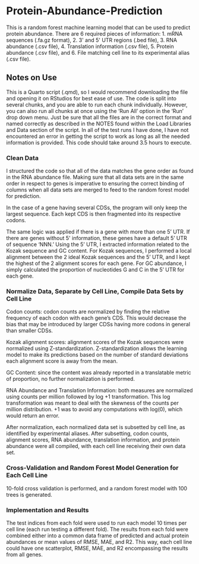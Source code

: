 # Protein-Abundance-Prediction

This is a random forest machine learning model that can be used to predict protein abundance. There are 6 required pieces of information: 1. mRNA sequences (.fa.gz format), 2. 3' and 5' UTR regions (.bed file), 3. RNA abundance (.csv file), 4. Translation information (.csv file), 5. Protein abundance (.csv file), and 6. File matching cell line to its experimental alias (.csv file).

## Notes on Use

This is a Quarto script (.qmd), so I would recommend downloading the file and opening it on RStudios for best ease of use. The code is split into several chunks, and you are able to run each chunk individually. However, you can also run all chunks at once using the ‘Run All’ option in the ‘Run’ drop down menu. Just be sure that all the files are in the correct format and named correctly as described in the NOTES found within the Load Libraries and Data section of the script. In all of the test runs I have done, I have not encountered an error in getting the script to work as long as all the needed information is provided. This code should take around 3.5 hours to execute.

### Clean Data

I structured the code so that all of the data matches the gene order as found in the RNA abundance file. Making sure that all data sets are in the same order in respect to genes is imperative to ensuring the correct binding of columns when all data sets are merged to feed to the random forest model for prediction.

In the case of a gene having several CDSs, the program will only keep the largest sequence. Each kept CDS is then fragmented into its respective codons.

The same logic was applied if there is a gene with more than one 5’ UTR. If there are genes without 5' information, these genes have a default 5’ UTR of sequence ‘NNN.’ Using the 5’ UTR, I extracted information related to the Kozak sequence and GC content. For Kozak sequences, I performed a local alignment between the 2 ideal Kozak sequences and the 5’ UTR, and I kept the highest of the 2 alignment scores for each gene. For GC abundance, I simply calculated the proportion of nucleotides G and C in the 5’ UTR for each gene.

### Normalize Data, Separate by Cell Line, Compile Data Sets by Cell Line

Codon counts: codon counts are normalized by finding the relative frequency of each codon with each gene’s CDS. This would decrease the bias that may be introduced by larger CDSs having more codons in general than smaller CDSs.

Kozak alignment scores: alignment scores of the Kozak sequences were normalized using Z-standardization. Z-standardization allows the learning model to make its predictions based on the number of standard deviations each alignment score is away from the mean.

GC Content: since the content was already reported in a translatable metric of proportion, no further normalization is performed.

RNA Abundance and Translation Information: both measures are normalized using counts per million followed by log +1 transformation. This log transformation was meant to deal with the skewness of the counts per million distribution. +1 was to avoid any computations with log(0), which would return an error.

After normalization, each normalized data set is subsetted by cell line, as identified by experimental aliases. After subsetting, codon counts, alignment scores, RNA abundance, translation information, and protein abundance were all compiled, with each cell line receiving their own data set.

### Cross-Validation and Random Forest Model Generation for Each Cell Line

10-fold cross validation is performed, and a random forest model with 100 trees is generated. 

### Implementation and Results

The test indices from each fold were used to run each model 10 times per cell line (each run testing a different fold). The results from each fold were combined either into a common data frame of predicted and actual protein abundances or mean values of RMSE, MAE, and R2. This way, each cell line could have one scatterplot, RMSE, MAE, and R2 encompassing the results from all genes.


